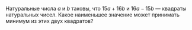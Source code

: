Натуральные числа $a$  и $b$ таковы, что $15a+16b$ и $16a-15b$ — квадраты натуральных чисел. Какое наименьшее значение может принимать минимум из этих двух квадратов?